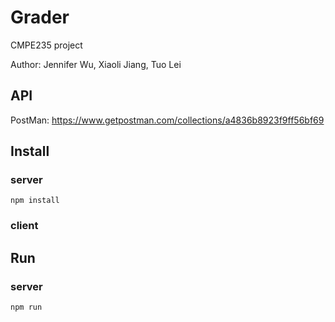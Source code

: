 # Grader
CMPE235 project

Author: Jennifer Wu, Xiaoli Jiang, Tuo Lei

## API
PostMan: https://www.getpostman.com/collections/a4836b8923f9ff56bf69

## Install

### server
`npm install`

### client

## Run
### server
`npm run`
